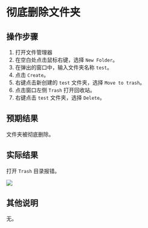 # 彻底删除文件夹

## 操作步骤

1. 打开文件管理器
2. 在空白处点击鼠标右键，选择 `New Folder`。
3. 在弹出的窗口中，输入文件夹名称 `test`。
4. 点击 `Create`。
5. 右键点击新创建的 `test` 文件夹，选择 `Move to trash`。
6. 点击窗口左侧 `Trash` 打开回收站。
7. 右键点击 `test` 文件夹，选择 `Delete`。

## 预期结果

文件夹被彻底删除。


## 实际结果
打开 `Trash` 目录报错。

![](./img/删除文件夹-2.png)

## 其他说明

无。